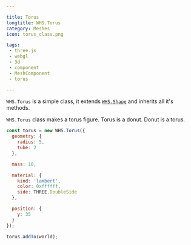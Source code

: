 ```yaml
---

title: Torus
longtitle: WHS.Torus
category: Meshes
icon: torus_class.png

tags:
 - three.js
 - webgl
 - 3d
 - component
 - MeshComponent
 - torus

---
```



`WHS.Torus` is a simple class, it extends <a href="#shape">`WHS.Shape`</a> and inherits all it's methods.

`WHS.Torus` class makes a torus figure. Torus is a donut. Donut is a torus.


```javascript
const torus = new WHS.Torus({
  geometry: {
    radius: 5,
    tube: 2
  },

  mass: 10,

  material: {
    kind: 'lambert',
    color: 0xffffff,
    side: THREE.DoubleSide
  },

  position: {
    y: 35
  }
});

torus.addTo(world);
```

